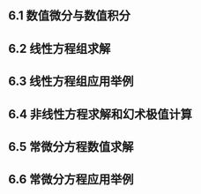 ## 6.1 数值微分与数值积分

## 6.2 线性方程组求解

## 6.3 线性方程组应用举例

## 6.4 非线性方程求解和幻术极值计算

## 6.5 常微分方程数值求解

## 6.6 常微分方程应用举例


